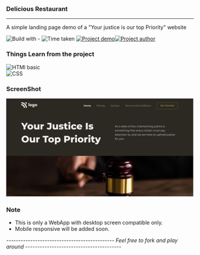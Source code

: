 ### Delicious Restaurant
-----
A simple landing page demo of a "Your justice is our top Priority" website

![Build with -](https://img.shields.io/badge/Build%20with-HTML%26CSS-orange) ![Time taken](https://img.shields.io/badge/Time%20Taken-1%20hrs%20%2043%20mins-blue) [![Project demo](https://img.shields.io/badge/Live%20Demo-Click%20me-success)](https://justiceTop.netlify.app/ "project demo")[![Project author](https://img.shields.io/badge/Author-Ngamlenmang%20Touthang-9cf)](https://github.com/MTouthang/ "MTouthang")


### Things Learn from the project
![HTMl basic](https://img.shields.io/badge/HTML-Basic%20of%20HTML%20%26%20Structuring-important)       
![CSS](https://img.shields.io/badge/CSS-Position%20and%20Basic%20of%20Flex%20box-blue)


### ScreenShot
![Project screenshot](./thumbnail.png)

### Note 
- This is only a WebApp with desktop screen compatible only.
- Mobile responsive will be added soon.   


*--------------------------------------------- Feel free to fork and play around ----------------------------------------*